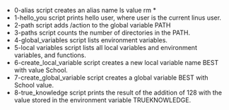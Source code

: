 - 0-alias script creates an alias name ls value rm *
- 1-hello_you script prints hello user, where user is the current linus user.
- 2-path script adds /action to the global variable PATH
- 3-paths script counts the number of directories in the PATH.
- 4-global_variables script lists environment variables.
- 5-local variables script  lists all local variables and environment variables, and functions.
- 6-create_local_variable script creates a new local variable name BEST with value School.
- 7-create_global_variable script creates a global variable BEST with School value.
- 8-true_knowledge script prints  the result of the addition of 128 with the value stored in the environment variable TRUEKNOWLEDGE.
